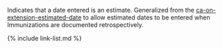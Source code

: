 <!--- Text entered into this file will appear at the top of the profiles page before the Formal Views of the profile content. -->

Indicates that a date entered is an estimate.  Generalized from the [ca-on-extension-estimated-date](https://simplifier.net/DigitalHealthImmuniz/ca-on-extension-estimated-date) to allow estimated dates to be entered when Immunizations are documented retrospectively.

{% include link-list.md %}
